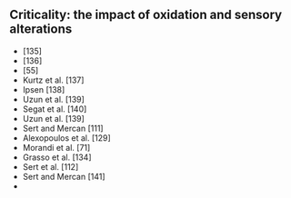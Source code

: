 ## Criticality: the impact of oxidation and sensory alterations
- [135]
- [136]
- [55]
- Kurtz et al. [137]
- Ipsen [138]
- Uzun et al. [139]
- Segat et al. [140]
- Uzun et al. [139]
- Sert and Mercan [111]
- Alexopoulos et al. [129]
- Morandi et al. [71]
- Grasso et al. [134]
- Sert et al. [112]
- Sert and Mercan [141]
- 